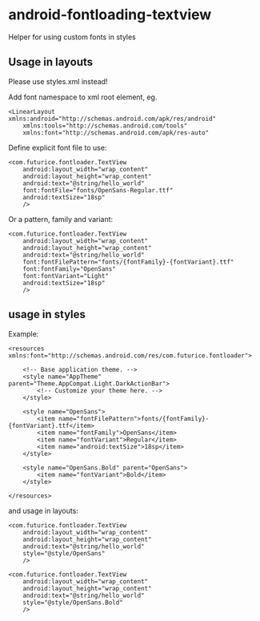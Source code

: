 # android-fontloading-textview
Helper for using custom fonts in styles

## Usage in layouts
Please use styles.xml instead!

Add font namespace to xml root element, eg.

    <LinearLayout xmlns:android="http://schemas.android.com/apk/res/android"
        xmlns:tools="http://schemas.android.com/tools"
        xmlns:font="http://schemas.android.com/apk/res-auto"


Define explicit font file to use:

    <com.futurice.fontloader.TextView
        android:layout_width="wrap_content"
        android:layout_height="wrap_content"
        android:text="@string/hello_world"
        font:fontFile="fonts/OpenSans-Regular.ttf"
        android:textSize="18sp"
        />

Or a pattern, family and variant:

    <com.futurice.fontloader.TextView
        android:layout_width="wrap_content"
        android:layout_height="wrap_content"
        android:text="@string/hello_world"
        font:fontFilePattern="fonts/{fontFamily}-{fontVariant}.ttf"
        font:fontFamily="OpenSans"
        font:fontVariant="Light"
        android:textSize="18sp"
        />

## usage in styles

Example:

    <resources xmlns:font="http://schemas.android.com/res/com.futurice.fontloader">

        <!-- Base application theme. -->
        <style name="AppTheme" parent="Theme.AppCompat.Light.DarkActionBar">
            <!-- Customize your theme here. -->
        </style>

        <style name="OpenSans">
            <item name="fontFilePattern">fonts/{fontFamily}-{fontVariant}.ttf</item>
            <item name="fontFamily">OpenSans</item>
            <item name="fontVariant">Regular</item>
            <item name="android:textSize">18sp</item>
        </style>

        <style name="OpenSans.Bold" parent="OpenSans">
            <item name="fontVariant">Bold</item>
        </style>

    </resources>

and usage in layouts:

    <com.futurice.fontloader.TextView
        android:layout_width="wrap_content"
        android:layout_height="wrap_content"
        android:text="@string/hello_world"
        style="@style/OpenSans"
        />

    <com.futurice.fontloader.TextView
        android:layout_width="wrap_content"
        android:layout_height="wrap_content"
        android:text="@string/hello_world"
        style="@style/OpenSans.Bold"
        />
